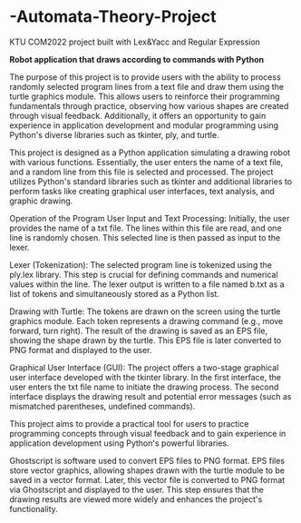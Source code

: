 # -Automata-Theory-Project
KTU COM2022 project built with Lex&amp;Yacc and Regular Expression

**Robot application that draws according to commands with Python**

The purpose of this project is to provide users with the ability to process randomly selected program lines from a text file and draw them using the turtle graphics module. This allows users to reinforce their programming fundamentals through practice, observing how various shapes are created through visual feedback. Additionally, it offers an opportunity to gain experience in application development and modular programming using Python's diverse libraries such as tkinter, ply, and turtle.

This project is designed as a Python application simulating a drawing robot with various functions. Essentially, the user enters the name of a text file, and a random line from this file is selected and processed. The project utilizes Python's standard libraries such as tkinter and additional libraries to perform tasks like creating graphical user interfaces, text analysis, and graphic drawing.

Operation of the Program
User Input and Text Processing:
Initially, the user provides the name of a txt file. The lines within this file are read, and one line is randomly chosen. This selected line is then passed as input to the lexer.

Lexer (Tokenization):
The selected program line is tokenized using the ply.lex library. This step is crucial for defining commands and numerical values within the line. The lexer output is written to a file named b.txt as a list of tokens and simultaneously stored as a Python list.

Drawing with Turtle:
The tokens are drawn on the screen using the turtle graphics module. Each token represents a drawing command (e.g., move forward, turn right). The result of the drawing is saved as an EPS file, showing the shape drawn by the turtle. This EPS file is later converted to PNG format and displayed to the user.

Graphical User Interface (GUI):
The project offers a two-stage graphical user interface developed with the tkinter library. In the first interface, the user enters the txt file name to initiate the drawing process. The second interface displays the drawing result and potential error messages (such as mismatched parentheses, undefined commands).

This project aims to provide a practical tool for users to practice programming concepts through visual feedback and to gain experience in application development using Python's powerful libraries.

Ghostscript is software used to convert EPS files to PNG format. EPS files store vector graphics, allowing shapes drawn with the turtle module to be saved in a vector format. Later, this vector file is converted to PNG format via Ghostscript and displayed to the user. This step ensures that the drawing results are viewed more widely and enhances the project's functionality.
